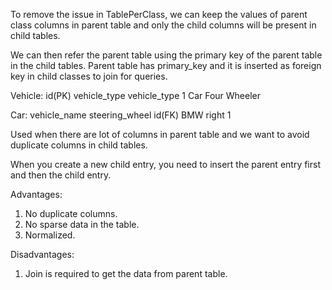 
To remove the issue in TablePerClass, we can keep the values of parent class columns 
in parent table and only the child columns will be present in child tables.

We can then refer the parent table using the primary key of the parent table in the child tables.
Parent table has primary_key and it is inserted as foreign key in child classes to join for queries.

Vehicle:
      id(PK) vehicle_type    vehicle_type
        1        Car          Four Wheeler

Car:
        vehicle_name  steering_wheel id(FK)
            BMW             right      1



Used when there are lot of columns in parent table and we want to avoid duplicate columns in child tables.

When you create a new child entry, you need to insert the parent entry first and then the child entry.


Advantages:
1. No duplicate columns.
2. No sparse data in the table.
3. Normalized.

Disadvantages:  
1. Join is required to get the data from parent table.